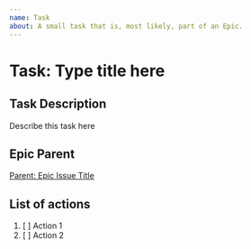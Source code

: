 ```yaml
---
name: Task
about: A small task that is, most likely, part of an Epic.
---
```


<!-- Issue Title should mirror the Task Title. -->

# Task: Type title here


## Task Description
Describe this task here


## Epic Parent
<!-- The link below should link to its Epic Parent. -->
[Parent: Epic Issue Title](https://github.com/cupum/general/issues/1)


## List of actions
1. [ ] Action 1
2. [ ] Action 2
